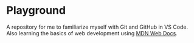 # Playground
A repository for me to familiarize myself with Git and GitHub in VS Code. Also learning the basics of web development using [MDN Web Docs](https://developer.mozilla.org/en-US/).